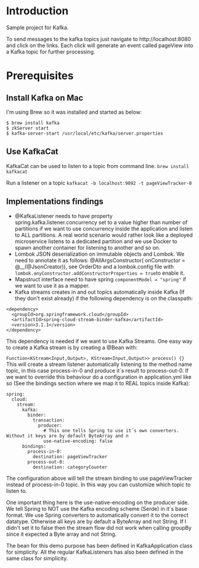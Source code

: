 # Introduction

Sample project for Kafka.

To send messages to the kafka topics just navigate to http://localhost:8080 and click on the links. Each click will
generate an event called pageView into a Kafka topic for further processing.

# Prerequisites

## Install Kafka on Mac

I'm using Brew so it was installed and started as below:

```
$ brew install kafka
$ zkServer start 
$ kafka-server-start /usr/local/etc/kafka/server.properties
```

## Use KafkaCat

KafkaCat can be used to listen to a topic from command line.
```brew install kafkacat```

Run a listener on a topic
```kafkacat -b localhost:9092 -t pageViewTracker-0```

## Implementations findings

* @KafkaListener needs to have property spring.kafka.listener.concurrency set to a value higher than number of
  partitions if we want to use concurrency inside the application and listen to ALL partitions. A real world scenario
  would rather look like a deployed microservice listens to a dedicated partition and we use Docker to spawn another
  container for listening to another and so on.
* Lombok JSON deserialization on immutable objects and Lombok. We need to annotate it as follows: @AllArgsConstructor(
  onConstructor = @__(@JsonCreator)), see OrderDto and a lombok.config file
  with ```lombok.anyConstructor.addConstructorProperties = true```to enable it.
* Mapstruct interface need to have spring ```componentModel = "spring"``` if we want to use it as a mapper.
* Kafka streams creates in and out topics automatically inside Kafka (If they don't exist already) if the following
  dependency is on the classpath:

```
<dependency>
  <groupId>org.springframework.cloud</groupId>
  <artifactId>spring-cloud-stream-binder-kafka</artifactId>
  <version>3.1.1</version>
</dependency>
```

This dependency is needed if we want to use Kafka Streams. One easy way to create a Kafka stream is by creating a @Bean
with:

```Function<KStream<Input,Output>, KStream<Input,Output>> process() {}```
This will create a stream listener automatically listening to the method name topic, in this case process-in-0 and
produce it´s result to process-out-0. If we want to override this behaviour do a configuration in application.yml like
so (See the bindings section where we map it to REAL topics inside Kafka):

```
spring:
  cloud:
    stream:
      kafka:
        binder:
          transaction:
            producer:
              # This one tells Spring to use it´s own converters. Without it keys are by default ByteArray and n
              use-native-encoding: false
      bindings:
        process-in-0:
          destination: pageViewTracker
        process-out-0:
          destination: categoryCounter
```

The configuration above will tell the stream binding to use pageViewTracker instead of process-in-0 topic. In this way
you can customize which topic to listen to.

One important thing here is the use-native-encoding on the producer side. We tell Spring to NOT use the Kafka encoding
scheme (Serde) in it´s base format. We use Spring converters to automatically convert it to the correct datatype.
Otherwise all keys are by default a ByteArray and not String. If I didn't set it to false then the stream flow did not
work when calling groupBy since it expected a Byte array and not String.

The bean for this demo purpose has been defined in KafkaApplication class for simplicity. All the regular KafkaListeners
has also been defined in the same class for simplicity.

